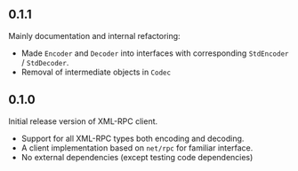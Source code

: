 ## 0.1.1

Mainly documentation and internal refactoring:

* Made `Encoder` and `Decoder` into interfaces with corresponding `StdEncoder` / `StdDecoder`.
* Removal of intermediate objects in `Codec`

## 0.1.0

Initial release version of XML-RPC client.

* Support for all XML-RPC types both encoding and decoding.
* A client implementation based on `net/rpc` for familiar interface.
* No external dependencies (except testing code dependencies)
